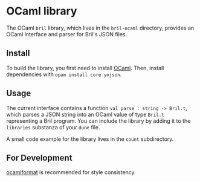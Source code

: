 OCaml library
=============

The OCaml `bril` library, which lives in the `bril-ocaml` directory, provides an OCaml interface and parser for Bril's JSON files.

Install
-------

To build the library, you first need to install [OCaml][].
Then, install dependencies with `opam install core yojson`.

[ocaml]: https://ocaml.org/docs/install.html

Usage
-----

The current interface contains a function `val parse : string -> Bril.t`, which parses a JSON string into an OCaml value of type `Bril.t` representing a Bril program. You can include the library by adding it to the `libraries` substanza of your `dune` file.

A small code example for the library lives in the `count` subdirectory.

For Development
---------------

[ocamlformat][] is recommended for style consistency.

[ocamlformat]: https://github.com/ocaml-ppx/ocamlformat
